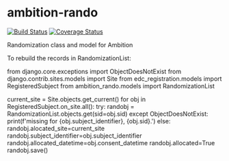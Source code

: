 # ambition-rando

[![Build Status](https://travis-ci.org/botswana-harvard/ambition-rando.svg?branch=develop)](https://travis-ci.org/botswana-harvard/ambition-rando) [![Coverage Status](https://coveralls.io/repos/github/botswana-harvard/ambition-rando/badge.svg?branch=develop)](https://coveralls.io/github/botswana-harvard/ambition-rando?branch=develop)

Randomization class and model for Ambition


To rebuild the records in RandomizationList:

from django.core.exceptions import ObjectDoesNotExist
from django.contrib.sites.models import Site
from edc_registration.models import RegisteredSubject
from ambition_rando.models import RandomizationList

current_site = Site.objects.get_current()
for obj in RegisteredSubject.on_site.all():
    try:
        randobj = RandomizationList.objects.get(sid=obj.sid)
    except ObjectDoesNotExist:
        print(f'missing for {obj.subject_identifier}, {obj.sid}.')
    else:
        randobj.alocated_site=current_site
        randobj.subject_identifier=obj.subject_identifier
        randobj.allocated_datetime=obj.consent_datetime
        randobj.allocated=True
        randobj.save() 